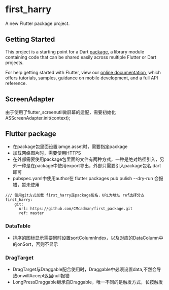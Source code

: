 # first_harry

A new Flutter package project.

## Getting Started

This project is a starting point for a Dart
[package](https://flutter.dev/developing-packages/),
a library module containing code that can be shared easily across
multiple Flutter or Dart projects.

For help getting started with Flutter, view our 
[online documentation](https://flutter.dev/docs), which offers tutorials, 
samples, guidance on mobile development, and a full API reference.

## ScreenAdapter

由于使用了flutter_screenutil做屏幕的适配，需要初始化
ASScreenAdapter.init(context);

## Flutter package
- 在package包里面设置iamge.asset时，需要指定package
- 加载网络图片时，需要使用HTTPS
- 在外部需要使用package包里面的文件有两种方式，一种是绝对路径引入，另外一种是在package中使用export导出，外部只需要引入package包名.dart即可
- pubspec.yaml中使用author在 flutter packages pub pulish --dry-run 会报错，暂未使用

```
/// 使用git方式加载 first_harry是package包名，URL为地址 ref选择分支
first_harry:
    git:
      url: https://github.com/CMcadman/first_package.git
      ref: master
```

### DataTable
- 排序的图标显示需要同时设置sortColumnIndex，以及对应的DataColumn中的onSort，否则不显示

### DragTarget
- DragTarget与Draggable配合使用时，Draggable中必须设置data,不然会导致onwillAccept返回null报错
- LongPressDraggable继承自Draggable，唯一不同的是触发方式，长按触发


